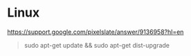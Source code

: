 # Linux
https://support.google.com/pixelslate/answer/9136958?hl=en
> sudo apt-get update && sudo apt-get dist-upgrade
